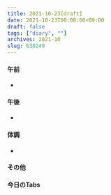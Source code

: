 ```yaml
---
title: 2021-10-23[draft]
date: 2021-10-23T00:00:00+09:00
draft: false
tags: ["diary", ""]
archives: 2021-10
slug: 630249
---
```

#### 午前
- 
#### 午後
- 
#### 体調
- 
#### その他
#### 今日のTabs
